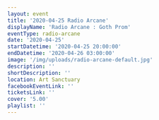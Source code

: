 ```yaml
---
layout: event
title: '2020-04-25 Radio Arcane'
displayName: 'Radio Arcane : Goth Prom'
eventType: radio-arcane
date: '2020-04-25'
startDatetime: '2020-04-25 20:00:00'
endDatetime: '2020-04-26 03:00:00'
image: '/img/uploads/radio-arcane-default.jpg'
description: ''
shortDescription: ''
location: Art Sanctuary
facebookEventLink: ''
ticketsLink: ''
cover: '5.00'
playlist: ''
---
```

